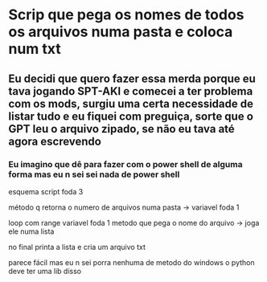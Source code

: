 # Scrip que pega os nomes de todos os arquivos numa pasta e coloca num txt

## Eu decidi que quero fazer essa merda porque eu tava jogando SPT-AKI e comecei a ter problema com os mods, surgiu uma certa necessidade de listar tudo e eu fiquei com preguiça, sorte que o GPT leu o arquivo zipado, se não eu tava até agora escrevendo

### Eu imagino que dê para fazer com o power shell de alguma forma mas eu n sei sei nada de power shell


esquema script foda 3

método q retorna o numero de arquivos numa pasta -> variavel foda 1

loop com range variavel foda 1
	metodo que pega o nome do arquivo -> joga ele numa lista


no final printa a lista e cria um arquivo txt

parece fácil mas eu n sei porra nenhuma de metodo do windows o python deve ter uma lib disso 
